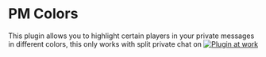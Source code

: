 # PM Colors
This plugin allows you to highlight certain players in your private messages in different colors, this only works with split private chat on
[![Plugin at work](https://thumbs.gfycat.com/GlitteringEcstaticBird-size_restricted.gif)](https://gfycat.com/glitteringecstaticbird)
